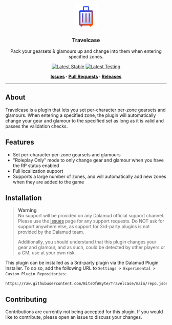 <!-- Repository Header Begin -->
<div align="center">

<img src="./.assets/icon.png" alt="Travelcase Logo" width="15%">
  
### Travelcase
Pack your gearsets & glamours up and change into them when entering specified zones.

[![Latest Stable](https://img.shields.io/github/v/release/BitsOfAByte/Travelcase?color=blue&label=Stable)](https://github.com/BitsOfAByte/Travelcase/releases/latest)
[![Latest Testing](https://img.shields.io/github/v/release/BitsOfAByte/Travelcase?color=orange&include_prereleases&label=Testing)](https://github.com/BitsOfAByte/Travelcase/releases/latest)

**[Issues](https://github.com/BitsOfAByte/Travelcase/issues) · [Pull Requests](https://github.com/BitsOfAByte/Travelcase/pulls) · [Releases](https://github.com/BitsOfAByte/Travelcase/releases/latest)**

</div>

---

<!-- Repository Header End -->

## About 
Travelcase is a plugin that lets you set per-character per-zone gearsets and glamours. When entering a specified zone, the plugin will automatically change your gear and glamour to the specified set as long as it is valid and passes the validation checks.

## Features
- Set per-character per-zone gearsets and glamours
- "Roleplay Only" mode to only change gear and glamour when you have the RP status enabled
- Full localization support
- Supports a large number of zones, and will automatically add new zones when they are added to the game

## Installation
> **Warning**  
> No support will be provided on any Dalamud official support channel. Please use the [Issues](https://github.com/BitsOfAByte/Travelcase/issues) page for any support requests. Do NOT ask for support anywhere else, as support for 3rd-party plugins is not provided by the Dalamud team. 
> 
> Additionally, you should understand that this plugin changes your gear and glamour, and as such, could be detected by other players or a GM, use at your own risk.

This plugin can be installed as a 3rd-party plugin via the Dalamud Plugin Installer. To do so, add the following URL to `Settings > Experimental > Custom Plugin Repositories`:

```
https://raw.githubusercontent.com/BitsOfAByte/Travelcase/main/repo.json
```

## Contributing
Contributions are currently not being accepted for this plugin. If you would like to contribute, please open an issue to discuss your changes. 
